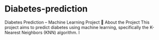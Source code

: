 # Diabetes-prediction
Diabetes Prediction – Machine Learning Project 📌 About the Project This project aims to predict diabetes using machine learning, specifically the K-Nearest Neighbors (KNN) algorithm. I
